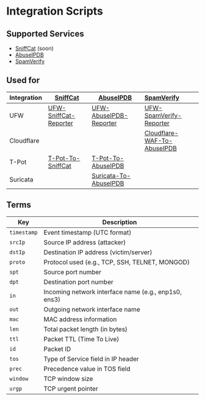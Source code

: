 # Integration Scripts

## Supported Services
- [SniffCat](https://sefinek.net) (soon)
- [AbuseIPDB](https://www.abuseipdb.com/user/158699)
- [SpamVerify](https://spamverify.com/user/108395000)

## Used for
| Integration | [SniffCat](https://sefinek.net)                                           | [AbuseIPDB](https://www.abuseipdb.com/user/158699)                          | [SpamVerify](https://spamverify.com/user/108395000)                                   |
|-------------|---------------------------------------------------------------------------|-----------------------------------------------------------------------------|:--------------------------------------------------------------------------------------|
| UFW         | [UFW-SniffCat-Reporter](https://github.com/sefinek/UFW-SniffCat-Reporter) | [UFW-AbuseIPDB-Reporter](https://github.com/sefinek/UFW-AbuseIPDB-Reporter) | [UFW-SpamVerify-Reporter](https://github.com/sefinek/UFW-SpamVerify-Reporter)         |
| Cloudflare  |                                                                           |                                                                             | [Cloudflare-WAF-To-AbuseIPDB](https://github.com/sefinek/Cloudflare-WAF-To-AbuseIPDB) |
| T-Pot       | [T-Pot-To-SniffCat](https://github.com/sefinek/T-Pot-To-SniffCat)         | [T-Pot-To-AbuseIPDB](https://github.com/sefinek/T-Pot-To-AbuseIPDB)         |                                                                                       |
| Suricata    |                                                                           | [Suricata-To-AbuseIPDB](https://github.com/sefinek/Suricata-To-AbuseIPDB)   |                                                                                       |

## Terms
| Key         | Description                                          |
|-------------|------------------------------------------------------|
| `timestamp` | Event timestamp (UTC format)                         |
| `srcIp`     | Source IP address (attacker)                         |
| `dstIp`     | Destination IP address (victim/server)               |
| `proto`     | Protocol used (e.g., TCP, SSH, TELNET, MONGOD)       |
| `spt`       | Source port number                                   |
| `dpt`       | Destination port number                              |
| `in`        | Incoming network interface name (e.g., enp1s0, ens3) |
| `out`       | Outgoing network interface name                      |
| `mac`       | MAC address information                              |
| `len`       | Total packet length (in bytes)                       |
| `ttl`       | Packet TTL (Time To Live)                            |
| `id`        | Packet ID                                            |
| `tos`       | Type of Service field in IP header                   |
| `prec`      | Precedence value in TOS field                        |
| `window`    | TCP window size                                      |
| `urgp`      | TCP urgent pointer                                   |
